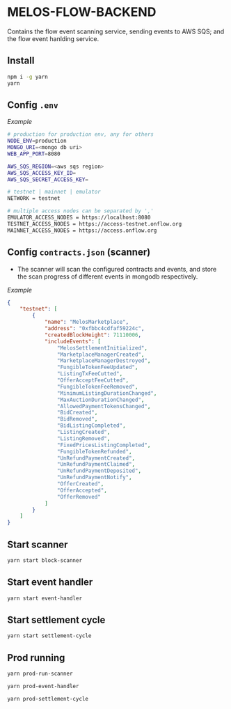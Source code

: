 # MELOS-FLOW-BACKEND

Contains the flow event scanning service, sending events to AWS SQS; and the flow event hanlding service.

## Install

```bash
npm i -g yarn
yarn
```

## Config `.env`

*Example*

```bash
# production for production env, any for others
NODE_ENV=production
MONGO_URI=<mongo db uri>
WEB_APP_PORT=8080

AWS_SQS_REGION=<aws sqs region>
AWS_SQS_ACCESS_KEY_ID=
AWS_SQS_SECRET_ACCESS_KEY=

# testnet | mainnet | emulator
NETWORK = testnet

# multiple access nodes can be separated by ','
EMULATOR_ACCESS_NODES = https://localhost:8080
TESTNET_ACCESS_NODES = https://access-testnet.onflow.org
MAINNET_ACCESS_NODES = https://access.onflow.org

```

## Config `contracts.json` (scanner)

- The scanner will scan the configured contracts and events, and store the scan progress of different events in mongodb respectively.

*Example*

```json
{
    "testnet": [
        {
            "name": "MelosMarketplace",
            "address": "0xfbbc4cdfaf59224c",
            "createdBlockHeight": 71110006,
            "includeEvents": [
                "MelosSettlementInitialized",
                "MarketplaceManagerCreated",
                "MarketplaceManagerDestroyed",
                "FungibleTokenFeeUpdated",
                "ListingTxFeeCutted",
                "OfferAcceptFeeCutted",
                "FungibleTokenFeeRemoved",
                "MinimumListingDurationChanged",
                "MaxAuctionDurationChanged",
                "AllowedPaymentTokensChanged",
                "BidCreated",
                "BidRemoved",
                "BidListingCompleted",
                "ListingCreated",
                "ListingRemoved",
                "FixedPricesListingCompleted",
                "FungibleTokenRefunded",
                "UnRefundPaymentCreated",
                "UnRefundPaymentClaimed",
                "UnRefundPaymentDeposited",
                "UnRefundPaymentNotify",
                "OfferCreated",
                "OfferAccepted",
                "OfferRemoved"
            ]
        }
    ]
}
```

## Start scanner

```bash
yarn start block-scanner
```

## Start event handler

```bash
yarn start event-handler
```

## Start settlement cycle

```bash
yarn start settlement-cycle
```


## Prod running

```bash
yarn prod-run-scanner
```

```bash
yarn prod-event-handler
```

```bash
yarn prod-settlement-cycle
```


